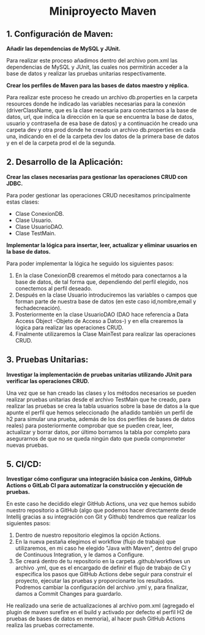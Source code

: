 <h1 align= "center"> Miniproyecto Maven </h1>

<h2> 1. Configuración de Maven:</h2>

 <b> Añadir las dependencias de MySQL y JUnit.</b>

Para realizar este proceso añadimos dentro del archivo pom.xml las dependencias de MySQL y JUnit, las
cuales nos permitirán acceder a la base de datos y realizar las pruebas unitarias respectivamente.

<b> Crear los perfiles de Maven para las bases de datos maestro y réplica.</b>

Para realizar este proceso he creado un archivo db.properties en la carpeta resources donde he 
indicado las variables necesarias para la conexión (driverClassName, que es la clase necesaria
para conectarnos a la base de datos, url, que indica la dirección en la que se encuentra la base de
datos, usuario y contraseña de esa base de datos) y a continuación he creado una carpeta dev y otra prod
donde he creado un archivo db.properties en cada una, indicando en el de la carpeta dev los datos de la
primera base de datos y en el de la carpeta prod el de la segunda.
<h2>2. Desarrollo de la Aplicación:</h2>
<b> Crear las clases necesarias para gestionar las operaciones CRUD con JDBC.</b>

Para poder gestionar las operaciones CRUD necesitamos principalmente estas clases:

<ul>
<li> Clase ConexionDB.
<li> Clase Usuario. </li>
<li> Clase UsuarioDAO. </li>
<li> Clase TestMain. </li></ul>

<b> Implementar la lógica para insertar, leer, actualizar y eliminar usuarios en la base
de datos.</b>

Para poder implementar la lógica he seguido los siguientes pasos:

<ol>
<li>En la clase ConexionDB crearemos el método para conectarnos a la base de datos, de tal
forma que, dependiendo del perfil elegido, nos conectemos al perfil deseado.</li>
<li>Después en la clase Usuario introduciremos las variables o campos que forman parte de nuestra
base de datos (en este caso id,nombre,email y fechadecreación).</li>
<li>Posteriormente en la clase UsuarioDAO (DAO hace referencia a Data Access Object -Objeto de Acceso
a Datos-) y en ella crearemos la lógica para realizar las operaciones CRUD. </li>
<li>Finalmente utilizaremos la Clase MainTest para realizar las operaciones CRUD.</li> </ol>

<h2>3. Pruebas Unitarias:</h2>
<b> Investigar la implementación de pruebas unitarias utilizando JUnit para verificar las
operaciones CRUD.</b>

Una vez que se han creado las clases y los métodos necesarios se pueden realizar pruebas
unitarias desde el archivo TestMain que he creado, para realizar las pruebas se crea la tabla
usuarios sobre la base de datos a la que apunte el perfil que hemos seleccionado (he añadido
también un perfil de h2 para simular una prueba, además de los dos perfiles de bases de datos
reales) para posteriormente comprobar que se pueden crear, leer, actualizar y borrar datos,
por último borramos la tabla por completo para asegurarnos de que no se queda ningún dato que
pueda comprometer nuevas pruebas.

<h2>5. CI/CD:</h2>
<b> Investigar cómo configurar una integración básica con Jenkins, GitHub Actions o
GitLab CI para automatizar la construcción y ejecución de pruebas.</b>

En este caso he decidido elegir GitHub Actions, una vez que hemos subido nuestro repositorio a GitHub
(algo que podemos hacer directamente desde Intellij gracias a su integración con Git y Github) tendremos
que realizar los siguientes pasos:
<ol>
<li>Dentro de nuestro repositorio elegimos la opción Actions.</li>
<li>En la nueva pestaña elegimos el workflow (flujo de trabajo) que utilizaremos, en mi caso he elegido
"Java with Maven", dentro del grupo de Continuous Integration, y le damos a Configure.</li>
<li>Se creará dentro de tu repositorio en la carpeta .github/workflows un archivo .yml, que es el
encargado de definir el flujo de trabajo de CI y especifica los pasos que GitHub Actions debe seguir para construir el proyecto, ejecutar las pruebas y proporcionarte los resultados. Podremos cambiar la
configuración del archivo .yml y, para finalizar, damos a Commit Changes para guardarlo. </li></ol>
He realizado una serie de actualizaciones al archivo pom.xml (agregado el plugin de maven surefire en el build y activado por defecto el perfil H2 de pruebas de bases de datos en memoria), al hacer push
GitHub Actions realiza las pruebas correctamente.
